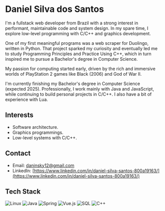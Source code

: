 # Daniel Silva dos Santos

I'm a fullstack web developer from Brazil with a strong interest in performant, maintainable code and system design.
In my spare time, I explore low-level programming with C/C++ and graphics development.

One of my first meaningful programs was a web scraper for Duolingo, written in Python. That project sparked my curiosity and eventually led me to study Programming Principles and Practice Using C++, which in turn inspired me to pursue a Bachelor's degree in Computer Science.

My passion for computing started early, driven by the rich and immersive worlds of PlayStation 2 games like Black (2006) and God of War II.

I'm currently finishing my Bachelor's degree in Computer Science (expected 2025). Professionally, I work mainly with Java and JavaScript, while continuing to build personal projects in C/C++. I also have a bit of experience with Lua.

## Interests
- Software architecture.
- Graphics programmings.  
- Low-level systems with C/C++.

## Contact
- Email: daninsky12@gmail.com  
- LinkedIn: [https://www.linkedin.com/in/daniel-silva-santos-800a19163/](https://www.linkedin.com/in/daniel-silva-santos-800a19163/)  

## Tech Stack
![Linux](https://img.shields.io/badge/-Linux-FCC624?style=flat&logo=linux&logoColor=black)
![Java](https://img.shields.io/badge/-Java-007396?style=flat&logo=openjdk&logoColor=white)
![Spring](https://img.shields.io/badge/-Spring-6DB33F?style=flat&logo=spring&logoColor=white)
![Vue.js](https://img.shields.io/badge/-Vue.js-4FC08D?style=flat&logo=vue.js&logoColor=white)
![SQL](https://img.shields.io/badge/-SQL-4479A1?style=flat&logo=postgresql&logoColor=white)
![C++](https://img.shields.io/badge/-C++-00599C?style=flat&logo=c%2B%2B&logoColor=white)
